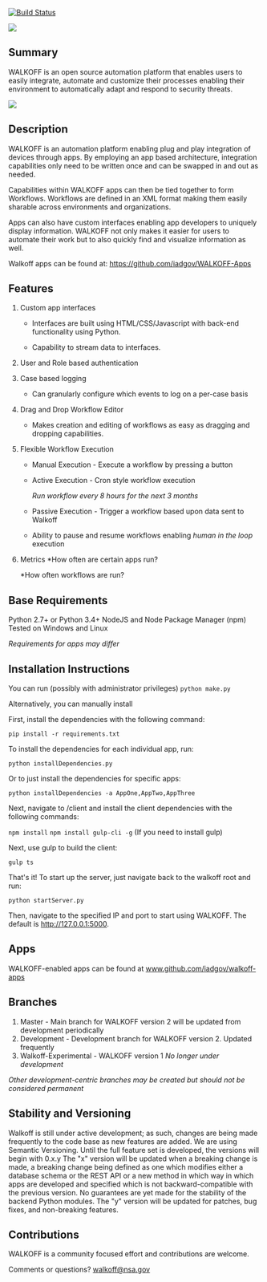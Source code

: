 [![Build Status](https://travis-ci.org/iadgov/WALKOFF.svg?branch=master)](https://travis-ci.org/iadgov/WALKOFF)

<img src="https://iadgov.github.io/WALKOFF/files/images/flyingLogoWithTextSmall.png">

## Summary
WALKOFF is an open source automation platform that enables users to easily integrate, automate and customize their processes enabling their environment to automatically adapt and respond to security threats.   

<img src="https://iadgov.github.io/WALKOFF/files/images/WALKOFFDemoGIF.gif">

## Description
WALKOFF is an automation platform enabling plug and play integration of devices through apps.  By employing an app based architecture, integration capabilities only need to be written once and can be swapped in and out as needed. 

Capabilities within WALKOFF apps can then be tied together to form Workflows.  Workflows are defined in an XML format making them easily sharable across environments and organizations.  

Apps can also have custom interfaces enabling app developers to uniquely display information.  WALKOFF not only makes it easier for users to automate their work but to also quickly find and visualize information as well.

Walkoff apps can be found at: https://github.com/iadgov/WALKOFF-Apps

## Features 
1. Custom app interfaces
    *  Interfaces are built using HTML/CSS/Javascript with back-end functionality using Python. 

    *  Capability to stream data to interfaces.

2. User and Role based authentication
  
3. Case based logging 
    * Can granularly configure which events to log on a per-case basis

4. Drag and Drop Workflow Editor
    * Makes creation and editing of workflows as easy as dragging and dropping capabilities.
    
5. Flexible Workflow Execution
    * Manual Execution - Execute a workflow by pressing a button
    * Active Execution - Cron style workflow execution
    
        *Run workflow every 8 hours for the next 3 months*
    
    * Passive Execution - Trigger a workflow based upon data sent to Walkoff
    
    * Ability to pause and resume workflows enabling *human in the loop* execution

7. Metrics
    *How often are certain apps run? 
    
    *How often workflows are run? 
    
## Base Requirements
Python 2.7+ or Python 3.4+
NodeJS and Node Package Manager (npm)
Tested on Windows and Linux 

*Requirements for apps may differ* 

## Installation Instructions
You can run (possibly with administrator privileges)
   `python make.py`

Alternatively, you can manually install

First, install the dependencies with the following command:

   `pip install -r requirements.txt`
   
To install the dependencies for each individual app, run:

   `python installDependencies.py`
   
Or to just install the dependencies for specific apps:

   `python installDependencies -a AppOne,AppTwo,AppThree`

Next, navigate to /client and install the client dependencies with the following commands:

   `npm install`
   `npm install gulp-cli -g` (If you need to install gulp)

Next, use gulp to build the client:

   `gulp ts`

That's it! To start up the server, just navigate back to the walkoff root and run:

   `python startServer.py` 
   
Then, navigate to the specified IP and port to start using WALKOFF. The default is http://127.0.0.1:5000.

## Apps
WALKOFF-enabled apps can be found at www.github.com/iadgov/walkoff-apps

## Branches
1. Master - Main branch for WALKOFF version 2 will be updated from development periodically
2. Development - Development branch for WALKOFF version 2.  Updated frequently
3. Walkoff-Experimental - WALKOFF version 1  *No longer under development*

*Other development-centric branches may be created but should not be considered permanent* 

## Stability and Versioning
Walkoff is still under active development; as such, changes are being made frequently to the code base as new features
are added. We are using Semantic Versioning. Until the full feature set is developed, the versions will begin with 0.x.y
The "x" version will be updated when a breaking change is made, a breaking change being defined as one which modifies
either a database schema or the REST API or a new method in which way in which apps are developed and specified which
is not backward-compatible with the previous version. No guarantees are yet made for the stability of the backend
Python modules. The "y" version will be updated for patches, bug fixes, and non-breaking features.

## Contributions
WALKOFF is a community focused effort and contributions are welcome.  

Comments or questions?  walkoff@nsa.gov 
